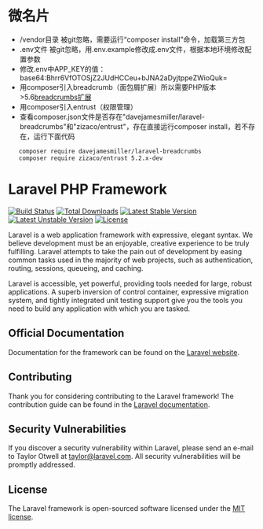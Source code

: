# 微名片


 + /vendor目录 被git忽略，需要运行“composer install”命令，加载第三方包
 + .env文件 被git忽略，用.env.example修改成.env文件，根据本地环境修改配置参数
 + 修改.env中APP_KEY的值： base64:Bhrr6VfOTOSjZ2JUdHCCeu+bJNA2aDyjtppeZWioQuk=
 + 用composer引入breadcrumb（面包屑扩展）所以需要PHP版本>5.6[breadcrumbs扩展](http://www.jianshu.com/p/a7a53052d53a)
 + 用composer引入entrust（权限管理）
 + 查看composer.json文件是否存在"davejamesmiller/laravel-breadcrumbs"和"zizaco/entrust"，存在直接运行composer install，若不存在，运行下面代码
~~~
   composer require davejamesmiller/laravel-breadcrumbs
   composer require zizaco/entrust 5.2.x-dev
~~~

 


# Laravel PHP Framework

[![Build Status](https://travis-ci.org/laravel/framework.svg)](https://travis-ci.org/laravel/framework)
[![Total Downloads](https://poser.pugx.org/laravel/framework/d/total.svg)](https://packagist.org/packages/laravel/framework)
[![Latest Stable Version](https://poser.pugx.org/laravel/framework/v/stable.svg)](https://packagist.org/packages/laravel/framework)
[![Latest Unstable Version](https://poser.pugx.org/laravel/framework/v/unstable.svg)](https://packagist.org/packages/laravel/framework)
[![License](https://poser.pugx.org/laravel/framework/license.svg)](https://packagist.org/packages/laravel/framework)

Laravel is a web application framework with expressive, elegant syntax. We believe development must be an enjoyable, creative experience to be truly fulfilling. Laravel attempts to take the pain out of development by easing common tasks used in the majority of web projects, such as authentication, routing, sessions, queueing, and caching.

Laravel is accessible, yet powerful, providing tools needed for large, robust applications. A superb inversion of control container, expressive migration system, and tightly integrated unit testing support give you the tools you need to build any application with which you are tasked.

## Official Documentation

Documentation for the framework can be found on the [Laravel website](http://laravel.com/docs).

## Contributing

Thank you for considering contributing to the Laravel framework! The contribution guide can be found in the [Laravel documentation](http://laravel.com/docs/contributions).

## Security Vulnerabilities

If you discover a security vulnerability within Laravel, please send an e-mail to Taylor Otwell at taylor@laravel.com. All security vulnerabilities will be promptly addressed.

## License

The Laravel framework is open-sourced software licensed under the [MIT license](http://opensource.org/licenses/MIT).
